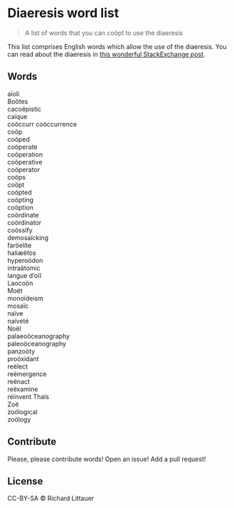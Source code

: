 # Diaeresis word list

> A list of words that you can coöpt to use the diaeresis

This list comprises English words which allow the use of the diaeresis. You can read about the diaeresis in [this wonderful StackExchange post](https://english.stackexchange.com/questions/66126/what-is-the-standard-rule-for-using-or-not-using-hyphen-and-diaeresis-on-the-wor).

## Words

aïoli  
Boötes  
cacoëpistic  
caïque  
coöccurr
coöccurrence  
coöp  
coöped  
coöperate  
coöperation  
coöperative  
coöperator  
coöps  
coöpt  
coöpted  
coöpting  
coöption  
coördinate  
coördinator  
coössify  
demosaïcking  
faröelite  
haliæëtos  
hyperoödon  
intraätomic  
langue d’oïl  
Laocoön  
Moët  
monoïdeism  
mosaïc  
naïve  
naïveté  
Noël  
palaeoöceanography  
paleoöceanography  
panzoöty  
proöxidant  
reëlect  
reëmergence  
reënact  
reëxamine  
reïnvent 
Thaïs  
Zoë  
zoölogical  
zoölogy  

## Contribute

Please, please contribute words! Open an issue! Add a pull request!

## License

CC-BY-SA © Richard Littauer
